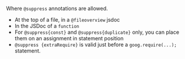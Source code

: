 Where `@suppress` annotations are allowed.
* At the top of a file, in a `@fileoverview` jsdoc
* In the JSDoc of a `function`
* For `@suppress{const}` and `@suppress{duplicate}` only, you can place them on an assignment in statement position
* `@suppress {extraRequire}` is valid just before a `goog.require(...);` statement.